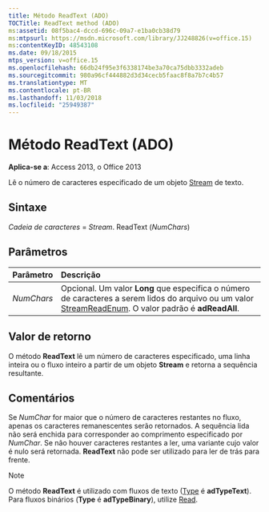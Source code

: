 ```yaml
---
title: Método ReadText (ADO)
TOCTitle: ReadText method (ADO)
ms:assetid: 08f5bac4-dccd-696c-09a7-e1ba0cb38d79
ms:mtpsurl: https://msdn.microsoft.com/library/JJ248826(v=office.15)
ms:contentKeyID: 48543108
ms.date: 09/18/2015
mtps_version: v=office.15
ms.openlocfilehash: 66db24f95e3f6338174be3a70ca75dbb3332adeb
ms.sourcegitcommit: 980a96cf444882d3d34cecb5faac8f8a7b7c4b57
ms.translationtype: MT
ms.contentlocale: pt-BR
ms.lasthandoff: 11/03/2018
ms.locfileid: "25949387"
---
```

# <a name="readtext-method-ado"></a>Método ReadText (ADO)

**Aplica-se a**: Access 2013, o Office 2013

Lê o número de caracteres especificado de um objeto [Stream](stream-object-ado.md) de texto.

## <a name="syntax"></a>Sintaxe

*Cadeia de caracteres* = *Stream*. ReadText (*NumChars*)

## <a name="parameters"></a>Parâmetros

|Parâmetro|Descrição|
|:--------|:----------|
|*NumChars* |Opcional. Um valor **Long** que especifica o número de caracteres a serem lidos do arquivo ou um valor [StreamReadEnum](streamreadenum.md). O valor padrão é **adReadAll**.|

## <a name="return-value"></a>Valor de retorno

O método **ReadText** lê um número de caracteres especificado, uma linha inteira ou o fluxo inteiro a partir de um objeto **Stream** e retorna a sequência resultante.

## <a name="remarks"></a>Comentários

Se *NumChar* for maior que o número de caracteres restantes no fluxo, apenas os caracteres remanescentes serão retornados. A sequência lida não será enchida para corresponder ao comprimento especificado por *NumChar*. Se não houver caracteres restantes a ler, uma variante cujo valor é nulo será retornada. **ReadText** não pode ser utilizado para ler de trás para frente.

> [!NOTE]
> O método **ReadText** é utilizado com fluxos de texto ([Type](type-property-ado-stream.md) é **adTypeText**). Para fluxos binários (**Type** é **adTypeBinary**), utilize [Read](read-method-ado.md).

